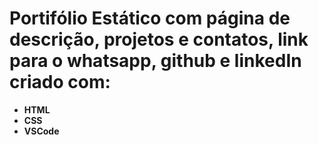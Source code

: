 # Portifólio Estático com página de descrição, projetos e contatos, link para o whatsapp, github e linkedIn criado com:

* **HTML**
* **CSS**
* **VSCode** 
